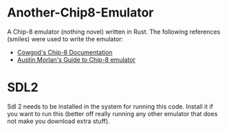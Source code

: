 # Another-Chip8-Emulator
A Chip-8 emulator (nothing novel) written in Rust. The following references (smiles) were used to write the emulator: 

* [Cowgod's Chip-8 Documentation](http://devernay.free.fr/hacks/chip8/C8TECH10.HTM)
* [Austin Morlan's Guide to Chip-8 emulator](https://austinmorlan.com/posts/chip8_emulator/)

# SDL2 
Sdl 2 needs to be installed in the system for running this code. Install it if you want to run this (better off really running any other emulator that does not make you download extra stuff). 

